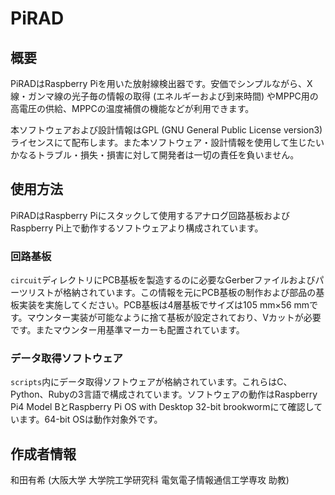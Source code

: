 # PiRAD

## 概要
PiRADはRaspberry Piを用いた放射線検出器です。安価でシンプルながら、X線・ガンマ線の光子毎の情報の取得 (エネルギーおよび到来時間) やMPPC用の高電圧の供給、MPPCの温度補償の機能などが利用できます。

本ソフトウェアおよび設計情報はGPL (GNU General Public License version3) ライセンスにて配布します。また本ソフトウェア・設計情報を使用して生じたいかなるトラブル・損失・損害に対して開発者は一切の責任を負いません。

## 使用方法
PiRADはRaspberry Piにスタックして使用するアナログ回路基板およびRaspberry Pi上で動作するソフトウェアより構成されています。

### 回路基板
`circuit`ディレクトリにPCB基板を製造するのに必要なGerberファイルおよびパーツリストが格納されています。この情報を元にPCB基板の制作および部品の基板実装を実施してください。PCB基板は4層基板でサイズは105 mm×56 mmです。マウンター実装が可能なように捨て基板が設定されており、Vカットが必要です。またマウンター用基準マーカーも配置されています。

### データ取得ソフトウェア
`scripts`内にデータ取得ソフトウェアが格納されています。これらはC、Python、Rubyの3言語で構成されています。ソフトウェアの動作はRaspberry Pi4 Model BとRaspberry Pi OS with Desktop 32-bit brookwormにて確認しています。64-bit OSは動作対象外です。

## 作成者情報
和田有希 (大阪大学 大学院工学研究科 電気電子情報通信工学専攻 助教)


